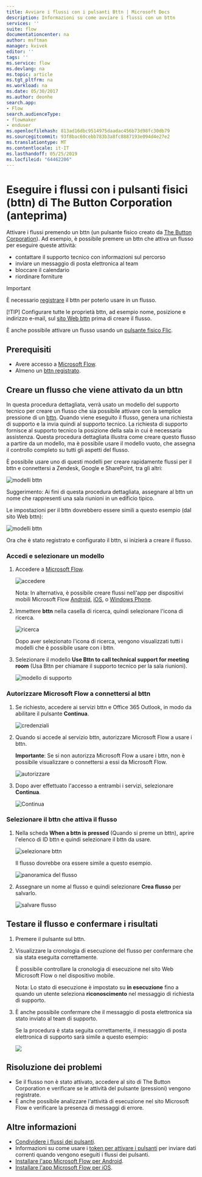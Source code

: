 ```yaml
---
title: Avviare i flussi con i pulsanti Bttn | Microsoft Docs
description: Informazioni su come avviare i flussi con un bttn
services: ''
suite: flow
documentationcenter: na
author: msftman
manager: kvivek
editor: ''
tags: ''
ms.service: flow
ms.devlang: na
ms.topic: article
ms.tgt_pltfrm: na
ms.workload: na
ms.date: 05/30/2017
ms.author: deonhe
search.app:
- Flow
search.audienceType:
- flowmaker
- enduser
ms.openlocfilehash: 813ad16dbc9514975daadac456b73d98fc30db79
ms.sourcegitcommit: 93f8bac60cebb783b3a8fc8887193e094d4e27e2
ms.translationtype: MT
ms.contentlocale: it-IT
ms.lasthandoff: 05/25/2019
ms.locfileid: "64462206"
---
```

# <a name="run-your-flows-with-physical-buttons-bttns-from-the-button-corporation-preview"></a>Eseguire i flussi con i pulsanti fisici (bttn) di The Button Corporation (anteprima)
Attivare i flussi premendo un bttn (un pulsante fisico creato da [The Button Corporation](https://my.bt.tn/)). Ad esempio, è possibile premere un bttn che attiva un flusso per eseguire queste attività:

* contattare il supporto tecnico con informazioni sul percorso
* inviare un messaggio di posta elettronica al team
* bloccare il calendario
* riordinare forniture

> [!IMPORTANT]
> È necessario [registrare](https://my.bt.tn/) il bttn per poterlo usare in un flusso.
> 
> [!TIP]
> Configurare tutte le proprietà bttn, ad esempio nome, posizione e indirizzo e-mail, sul [sito Web bttn](https://my.bt.tn/) prima di creare il flusso.
> 
> 

È anche possibile attivare un flusso usando un [pulsante fisico Flic](flic-button-flows.md).

## <a name="prerequisites"></a>Prerequisiti
* Avere accesso a [Microsoft Flow](https://flow.microsoft.com).
* Almeno un [bttn registrato](https://my.bt.tn/).

## <a name="create-a-flow-thats-triggered-from-a-bttn"></a>Creare un flusso che viene attivato da un bttn
In questa procedura dettagliata, verrà usato un modello del supporto tecnico per creare un flusso che sia possibile attivare con la semplice pressione di un [bttn](https://my.bt.tn/). Quando viene eseguito il flusso, genera una richiesta di supporto e la invia quindi al supporto tecnico. La richiesta di supporto fornisce al supporto tecnico la posizione della sala in cui è necessaria assistenza. Questa procedura dettagliata illustra come creare questo flusso a partire da un modello, ma è possibile usare il modello vuoto, che assegna il controllo completo su tutti gli aspetti del flusso.

È possibile usare uno di questi modelli per creare rapidamente flussi per il bttn e connettersi a Zendesk, Google e SharePoint, tra gli altri:

![modelli bttn](./media/bttn-button-flows/bttn-templates.png)

Suggerimento: Ai fini di questa procedura dettagliata, assegnare al bttn un nome che rappresenti una sala riunioni in un edificio tipico.

Le impostazioni per il bttn dovrebbero essere simili a questo esempio (dal sito Web bttn):

![modelli bttn](./media/bttn-button-flows/bttn-config.png)

Ora che è stato registrato e configurato il bttn, si inizierà a creare il flusso.

### <a name="sign-in-and-select-a-template"></a>Accedi e selezionare un modello
1. Accedere a [Microsoft Flow](https://flow.microsoft.com).
   
    ![accedere](./media/bttn-button-flows/sign-into-flow.png)
   
    Nota: In alternativa, è possibile creare flussi nell'app per dispositivi mobili Microsoft Flow [Android](https://aka.ms/flowmobiledocsandroid), [iOS](https://aka.ms/flowmobiledocsios), o [Windows Phone](https://aka.ms/flowmobilewindows).
2. Immettere **bttn** nella casella di ricerca, quindi selezionare l'icona di ricerca.
   
    ![ricerca](./media/bttn-button-flows/bttn-search-template.png)
   
    Dopo aver selezionato l'icona di ricerca, vengono visualizzati tutti i modelli che è possibile usare con i bttn.
3. Selezionare il modello **Use Bttn to call technical support for meeting room** (Usa Bttn per chiamare il supporto tecnico per la sala riunioni).
   
    ![modello di supporto](./media/bttn-button-flows/bttn-select-template.png)

### <a name="authorize-microsoft-flow-to-connect-to-your-bttn"></a>Autorizzare Microsoft Flow a connettersi al bttn
1. Se richiesto, accedere ai servizi bttn e Office 365 Outlook, in modo da abilitare il pulsante **Continua**.
   
    ![credenziali](./media/bttn-button-flows/bttn-provide-credentials.png)
2. Quando si accede al servizio bttn, autorizzare Microsoft Flow a usare i bttn.
   
    **Importante**: Se si non autorizza Microsoft Flow a usare i bttn, non è possibile visualizzare o connettersi a essi da Microsoft Flow.
   
    ![autorizzare](./media/bttn-button-flows/authorize-bttn.png)
3. Dopo aver effettuato l'accesso a entrambi i servizi, selezionare **Continua**.
   
    ![Continua](./media/bttn-button-flows/continue.png)

### <a name="select-the-bttn-that-triggers-the-flow"></a>Selezionare il bttn che attiva il flusso
1. Nella scheda **When a bttn is pressed** (Quando si preme un bttn), aprire l'elenco di ID bttn e quindi selezionare il bttn da usare.
   
    ![selezionare bttn](./media/bttn-button-flows/bttn-id.png)
   
    Il flusso dovrebbe ora essere simile a questo esempio.
   
    ![panoramica del flusso](./media/bttn-button-flows/bttn-done.png)
2. Assegnare un nome al flusso e quindi selezionare **Crea flusso** per salvarlo.
   
    ![salvare flusso](./media/bttn-button-flows/save.png)

## <a name="test-your-flow-and-confirm-results"></a>Testare il flusso e confermare i risultati
1. Premere il pulsante sul bttn.
2. Visualizzare la cronologia di esecuzione del flusso per confermare che sia stata eseguita correttamente.
   
    È possibile controllare la cronologia di esecuzione nel sito Web Microsoft Flow o nel dispositivo mobile.
   
    Nota: Lo stato di esecuzione è impostato su **in esecuzione** fino a quando un utente seleziona **riconoscimento** nel messaggio di richiesta di supporto.
3. È anche possibile confermare che il messaggio di posta elettronica sia stato inviato al team di supporto.
   
    Se la procedura è stata seguita correttamente, il messaggio di posta elettronica di supporto sarà simile a questo esempio:
   
    ![](./media/bttn-button-flows/support-request-email.png)

## <a name="troubleshooting"></a>Risoluzione dei problemi
* Se il flusso non è stato attivato, accedere al sito di The Button Corporation e verificare se le attività del pulsante (pressioni) vengono registrate.
* È anche possibile analizzare l'attività di esecuzione nel sito Microsoft Flow e verificare la presenza di messaggi di errore.

## <a name="more-information"></a>Altre informazioni
* [Condividere i flussi dei pulsanti](share-buttons.md).
* Informazioni su come usare i [token per attivare i pulsanti](introduction-to-button-trigger-tokens.md) per inviare dati correnti quando vengono eseguiti i flussi dei pulsanti.
* [Installare l'app Microsoft Flow per Android](https://aka.ms/flowmobiledocsandroid).
* [Installare l'app Microsoft Flow per iOS](https://aka.ms/flowmobiledocsios).


